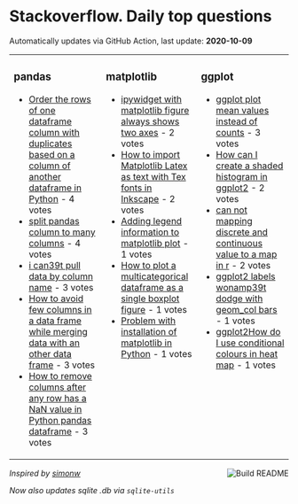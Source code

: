 # Stackoverflow. Daily top questions 

Automatically updates via GitHub Action, last update: **<!-- date starts -->2020-10-09<!-- date ends -->**


<table><tr><td valign="top" width="33%">

### pandas
<!-- pandas starts -->
* [Order the rows of one dataframe column with duplicates based on a column of another dataframe in Python](https://stackoverflow.com/questions/64274292/order-the-rows-of-one-dataframe-column-with-duplicates-based-on-a-column-of-an) - 4 votes
* [split pandas column to many columns](https://stackoverflow.com/questions/64278047/split-pandas-column-to-many-columns) - 4 votes
* [i can39t pull data by column name](https://stackoverflow.com/questions/64283735/i-cant-pull-data-by-column-name) - 3 votes
* [How to avoid few columns in a data frame while merging data with an other data frame](https://stackoverflow.com/questions/64285039/how-to-avoid-few-columns-in-a-data-frame-while-merging-data-with-an-other-data-f) - 3 votes
* [How to remove columns after any row has a NaN value in Python pandas dataframe](https://stackoverflow.com/questions/64284130/how-to-remove-columns-after-any-row-has-a-nan-value-in-python-pandas-dataframe) - 3 votes
<!-- pandas ends -->
</td><td valign="top" width="34%">


### matplotlib
<!-- matplotlib starts -->
* [ipywidget with matplotlib figure always shows two axes](https://stackoverflow.com/questions/64285570/ipywidget-with-matplotlib-figure-always-shows-two-axes) - 2 votes
* [How to import Matplotlib Latex as text with Tex fonts in Inkscape](https://stackoverflow.com/questions/64279128/how-to-import-matplotlib-latex-as-text-with-tex-fonts-in-inkscape) - 2 votes
* [Adding legend information to matplotlib plot](https://stackoverflow.com/questions/64280020/adding-legend-information-to-matplotlib-plot) - 1 votes
* [How to plot a multicategorical dataframe as a single boxplot figure](https://stackoverflow.com/questions/64288143/how-to-plot-a-multi-categorical-dataframe-as-a-single-boxplot-figure) - 1 votes
* [Problem with installation of matplotlib in Python](https://stackoverflow.com/questions/64285251/problem-with-installation-of-matplotlib-in-python) - 1 votes
<!-- matplotlib ends -->
</td><td valign="top" width="34%">


### ggplot
<!-- ggplot2 starts -->
* [ggplot plot mean values instead of counts](https://stackoverflow.com/questions/64278093/ggplot-plot-mean-values-instead-of-counts) - 3 votes
* [How can I create a shaded histogram in ggplot2](https://stackoverflow.com/questions/64279954/how-can-i-create-a-shaded-histogram-in-ggplot2) - 2 votes
* [can not mapping discrete and continuous value to a map in r](https://stackoverflow.com/questions/64282304/can-not-mapping-discrete-and-continuous-value-to-a-map-in-r) - 2 votes
* [ggplot2 labels wonamp39t dodge with geom_col bars](https://stackoverflow.com/questions/64284012/ggplot2-labels-won39t-dodge-with-geom-col-bars) - 1 votes
* [ggplot2How do I use conditional colours in heat map](https://stackoverflow.com/questions/64279859/ggplot2-how-do-i-use-conditional-colours-in-heat-map) - 1 votes
<!-- ggplot2 ends -->
</td></tr></table>

<a href="https://github.com/hp0404/hp0404/actions"><img src="https://github.com/hp0404/hp0404/workflows/Build%20README/badge.svg" align="right" alt="Build README"></a> <p>*Inspired by  [simonw](https://github.com/simonw/simonw)*</p> <p> *Now also updates sqlite .db via `sqlite-utils`* </p>
